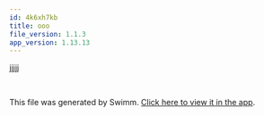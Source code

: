 ```yaml
---
id: 4k6xh7kb
title: ooo
file_version: 1.1.3
app_version: 1.13.13
---
```


jjjjj

<br/>

This file was generated by Swimm. [Click here to view it in the app](https://app.swimm.io/repos/Z2l0aHViJTNBJTNBZmxhc2slM0ElM0FuYWRhdi1zd2ltbQ==/docs/4k6xh7kb).
